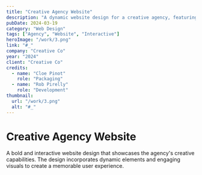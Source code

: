 ```yaml
---
title: "Creative Agency Website"
description: "A dynamic website design for a creative agency, featuring interactive elements and bold typography."
pubDate: 2024-03-19
category: "Web Design"
tags: ["Agency", "Website", "Interactive"]
heroImage: "/work/3.png"
link: "#_"
company: "Creative Co"
year: "2024"
client: "Creative Co"
credits:
  - name: "Cloe Pinot"
    role: "Packaging"
  - name: "Rob Pirelly"
    role: "Development"
thumbnail:
  url: "/work/3.png"
  alt: "#_"
---
```


# Creative Agency Website

A bold and interactive website design that showcases the agency's creative capabilities. The design incorporates dynamic elements and engaging visuals to create a memorable user experience.

